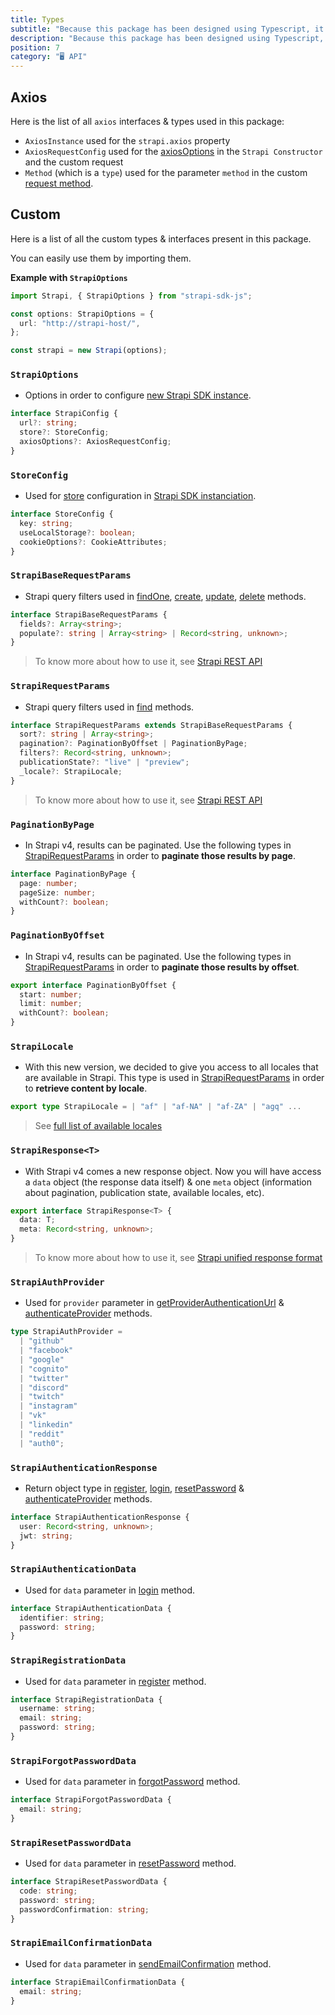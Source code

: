 ```yaml
---
title: Types
subtitle: "Because this package has been designed using Typescript, it natively supports it. 🖥"
description: "Because this package has been designed using Typescript, it natively supports it. 🖥"
position: 7
category: "🖥 API"
---
```


## Axios

Here is the list of all `axios` interfaces & types used in this package:

- `AxiosInstance` used for the `strapi.axios` property
- `AxiosRequestConfig` used for the [axiosOptions](options#axiosoptions) in the `Strapi Constructor` and the custom request
- `Method` (which is a `type`) used for the parameter `method` in the custom [request method](methods#request).

## Custom

Here is a list of all the custom types & interfaces present in this package.

You can easily use them by importing them.

**Example with `StrapiOptions`**

```ts
import Strapi, { StrapiOptions } from "strapi-sdk-js";

const options: StrapiOptions = {
  url: "http://strapi-host/",
};

const strapi = new Strapi(options);
```

### `StrapiOptions`

- Options in order to configure [new Strapi SDK instance](getting-started/usage#new-instance).

```ts
interface StrapiConfig {
  url?: string;
  store?: StoreConfig;
  axiosOptions?: AxiosRequestConfig;
}
```

### `StoreConfig`

- Used for [store](options#store) configuration in [Strapi SDK instanciation](getting-started/usage#new-instance).

```ts
interface StoreConfig {
  key: string;
  useLocalStorage?: boolean;
  cookieOptions?: CookieAttributes;
}
```

### `StrapiBaseRequestParams`

- Strapi query filters used in [findOne](methods#findOne), [create](methods#create), [update](methods#update), [delete](methods#delete) methods.

```ts
interface StrapiBaseRequestParams {
  fields?: Array<string>;
  populate?: string | Array<string> | Record<string, unknown>;
}
```

> To know more about how to use it, see [Strapi REST API](https://github.com/strapi/rfcs/blob/v4/rest-api/rfcs/xxxx-v4-rest-api.md#retrieving-data)

### `StrapiRequestParams`

- Strapi query filters used in [find](methods#findOne) methods.

```ts
interface StrapiRequestParams extends StrapiBaseRequestParams {
  sort?: string | Array<string>;
  pagination?: PaginationByOffset | PaginationByPage;
  filters?: Record<string, unknown>;
  publicationState?: "live" | "preview";
  _locale?: StrapiLocale;
}
```

> To know more about how to use it, see [Strapi REST API](https://github.com/strapi/rfcs/blob/v4/rest-api/rfcs/xxxx-v4-rest-api.md#retrieving-data)

### `PaginationByPage`

- In Strapi v4, results can be paginated. Use the following types in [StrapiRequestParams](#StrapiRequestParams) in order to **paginate those results by page**.

```ts
interface PaginationByPage {
  page: number;
  pageSize: number;
  withCount?: boolean;
}
```

### `PaginationByOffset`

- In Strapi v4, results can be paginated. Use the following types in [StrapiRequestParams](#StrapiRequestParams) in order to **paginate those results by offset**.

```ts
export interface PaginationByOffset {
  start: number;
  limit: number;
  withCount?: boolean;
}
```

### `StrapiLocale`

- With this new version, we decided to give you access to all locales that are available in Strapi. This type is used in [StrapiRequestParams](#StrapiRequestParams) in order to **retrieve content by locale**.

```ts
export type StrapiLocale = | "af" | "af-NA" | "af-ZA" | "agq" ...
```

> See [full list of available locales](https://github.com/strapi/strapi/blob/master/packages/strapi-plugin-i18n/constants/iso-locales.json)

### `StrapiResponse<T>`

- With Strapi v4 comes a new response object. Now you will have access a `data` object (the response data itself) & one `meta` object (information about pagination, publication state, available locales, etc).

```ts
export interface StrapiResponse<T> {
  data: T;
  meta: Record<string, unknown>;
}
```

> To know more about how to use it, see [Strapi unified response format](https://github.com/strapi/rfcs/blob/v4/rest-api/rfcs/xxxx-v4-rest-api.md#fetching-entities)

### `StrapiAuthProvider`

- Used for `provider` parameter in [getProviderAuthenticationUrl](methods#getproviderauthenticationurlprovider) & [authenticateProvider](methods#authenticateproviderprovider-access_token) methods.

```ts
type StrapiAuthProvider =
  | "github"
  | "facebook"
  | "google"
  | "cognito"
  | "twitter"
  | "discord"
  | "twitch"
  | "instagram"
  | "vk"
  | "linkedin"
  | "reddit"
  | "auth0";
```

### `StrapiAuthenticationResponse`

- Return object type in [register](methods#registerdata), [login](methods#logindata), [resetPassword](methods#resetpassworddata) & [authenticateProvider](methods#authenticateproviderprovider-access_token) methods.

```ts
interface StrapiAuthenticationResponse {
  user: Record<string, unknown>;
  jwt: string;
}
```

### `StrapiAuthenticationData`

- Used for `data` parameter in [login](methods#logindata) method.

```ts
interface StrapiAuthenticationData {
  identifier: string;
  password: string;
}
```

### `StrapiRegistrationData`

- Used for `data` parameter in [register](methods#registerdata) method.

```ts
interface StrapiRegistrationData {
  username: string;
  email: string;
  password: string;
}
```

### `StrapiForgotPasswordData`

- Used for `data` parameter in [forgotPassword](methods#forgotpassworddata) method.

```ts
interface StrapiForgotPasswordData {
  email: string;
}
```

### `StrapiResetPasswordData`

- Used for `data` parameter in [resetPassword](methods#resetpassworddata) method.

```ts
interface StrapiResetPasswordData {
  code: string;
  password: string;
  passwordConfirmation: string;
}
```

### `StrapiEmailConfirmationData`

- Used for `data` parameter in [sendEmailConfirmation](methods#sendemailconfirmationdata) method.

```ts
interface StrapiEmailConfirmationData {
  email: string;
}
```
